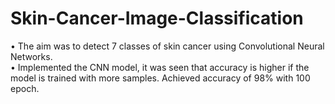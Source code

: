 # Skin-Cancer-Image-Classification
• The aim was to detect 7 classes of skin cancer using Convolutional Neural Networks.<br>
• Implemented the CNN model, it was seen that accuracy is higher if the model is trained with more samples. Achieved accuracy of 98% with 100 epoch.
